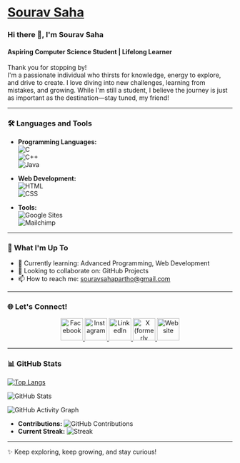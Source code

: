 # [Sourav Saha](https://www.sourav.com.bd)

### Hi there 👋, I'm Sourav Saha  
#### Aspiring Computer Science Student | Lifelong Learner  

Thank you for stopping by!  
I'm a passionate individual who thirsts for knowledge, energy to explore, and drive to create. I love diving into new challenges, learning from mistakes, and growing. While I'm still a student, I believe the journey is just as important as the destination—stay tuned, my friend!

---

### 🛠 Languages and Tools
- **Programming Languages:**  
  ![C](https://img.shields.io/badge/-C-00599C?style=flat&logo=c&logoColor=white)  
  ![C++](https://img.shields.io/badge/-C++-00599C?style=flat&logo=c%2B%2B&logoColor=white)  
  ![Java](https://img.shields.io/badge/-Java-007396?style=flat&logo=java&logoColor=white)  

- **Web Development:**  
  ![HTML](https://img.shields.io/badge/-HTML5-E34F26?style=flat&logo=html5&logoColor=white)  
  ![CSS](https://img.shields.io/badge/-CSS3-1572B6?style=flat&logo=css3&logoColor=white)  

- **Tools:**  
  ![Google Sites](https://img.shields.io/badge/-Google%20Sites-34A853?style=flat&logo=google&logoColor=white)  
  ![Mailchimp](https://img.shields.io/badge/-Mailchimp-FFE01B?style=flat&logo=mailchimp&logoColor=black)

---

### 🌱 What I'm Up To
- 🌱 Currently learning: Advanced Programming, Web Development  
- 👯 Looking to collaborate on: GitHub Projects  
- 📫 How to reach me: [souravsahapartho@gmail.com](mailto:souravsahapartho@gmail.com)  

---

### 🌐 Let's Connect!  

<div align="center">
  <a href="https://facebook.com/souravsahapartho" target="_blank">
    <img src="https://blogger.googleusercontent.com/img/b/R29vZ2xl/AVvXsEg8ug3P4x-ecI0FOGxCBdOTVgvjSHr9sVNxNSqfqS8H6ymuv1tLUlqfPReeMyR3wrhObem5nD7rZNpoXY1waKD7pM-FRmUAeW6P_RuGny9RJ1b2qm_o09XdSks_tTDnteoQ_LdiFDJ1Xz65JG-7Mr-fLHkrmGP_Z4gHX3RVWJ78QTrfTyA3GDx_Ex6SMz0/s512/facebook.png" alt="Facebook" width="50" height="50"/>
  </a>
  <a href="https://instagram.com/souravsahapartho" target="_blank">
    <img src="https://i.postimg.cc/JhkWw07w/instagram-2.png" alt="Instagram" width="50" height="50"/>
  </a>
  <a href="https://linkedin.com/in/souravsahapartho" target="_blank">
    <img src="https://blogger.googleusercontent.com/img/b/R29vZ2xl/AVvXsEhF1SDRBvgfZtp7smzqHVpMKLRvmnHGWTFjqzOH17OEkuqhE4_4ZHV2cgBKy2tYeRao5C3YZq4uYMbS50hZZfpoPqrLyQ9WraEDTXD7AufF5J4rm_teTQVAjDt5L-TSgjlCaj4fdLV99WER9KKVDDzG5yFk8CPwDoTLmVTgDUsNBz3kq6UnAsM3IZ4gBzM/s512/linkedin%20(2).png" alt="LinkedIn" width="50" height="50"/>
  </a>
  <a href="https://x.com/souravpartho" target="_blank">
    <img src="https://i.postimg.cc/76gqjSKc/twitter.png" alt="X (formerly Twitter)" width="50" height="50"/>
  </a>
  <a href="https://www.sourav.com.bd" target="_blank">
    <img src="https://i.postimg.cc/NFL2D6NG/web.png" alt="Website" width="50" height="50"/>
  </a>
</div>

---

### 📊 GitHub Stats  
[![Top Langs](https://github-readme-stats.vercel.app/api/top-langs/?username=souravsahapartho&layout=compact&theme=radical&langs_count=8)](https://github.com/souravsahapartho/github-readme-stats)  

![GitHub Stats](https://github-readme-stats.vercel.app/api?username=souravsahapartho&show_icons=true&theme=radical)  

![GitHub Activity Graph](https://github-readme-activity-graph.vercel.app/graph?username=souravsahapartho&theme=radical&bg_color=ffffff&color=000000&line=ff6347&point=0000ff&area=true&hide_border=true)  

- **Contributions:** ![GitHub Contributions](https://img.shields.io/badge/Contributions-365-brightgreen?style=flat&logo=github&logoColor=white)  
- **Current Streak:** ![Streak](https://github-readme-streak-stats.herokuapp.com/?user=souravsahapartho&theme=radical)  

---

✨ Keep exploring, keep growing, and stay curious!
